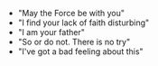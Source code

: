 - "May the Force be with you"
- "I find your lack of faith disturbing"
- "I am your father"
- "So or do not. There is no try"
- "I've got a bad feeling about this"
